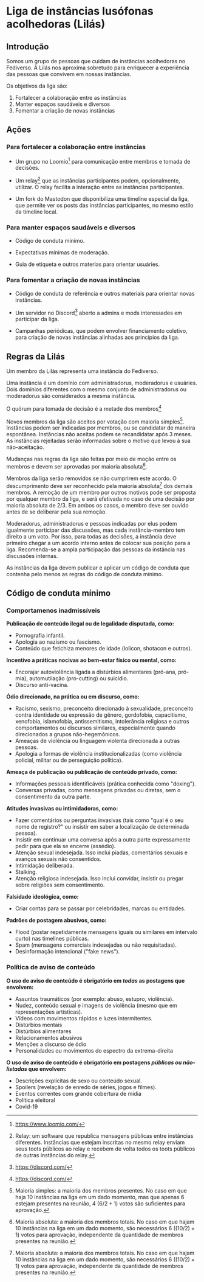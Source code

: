 # Liga de instâncias lusófonas acolhedoras (Lilás)

## Introdução

Somos um grupo de pessoas que cuidam de instâncias acolhedoras no Fediverso.
A Lilás nos aproxima sobretudo para enriquecer a experiência das pessoas que convivem em nossas instâncias.

Os objetivos da liga são:

1. Fortalecer a colaboração entre as instâncias
2. Manter espaços saudáveis e diversos
3. Fomentar a criação de novas instâncias

## Ações

### Para fortalecer a colaboração entre instâncias

- Um grupo no Loomio[^1] para comunicação entre membros e tomada de decisões.

- Um relay[^2] que as instâncias participantes podem, opcionalmente, utilizar. O relay facilita a interação entre as instâncias participantes.

- Um fork do Mastodon que disponibiliza uma timeline especial da liga, que permite ver os posts das instâncias participantes, no mesmo estilo da timeline local.

### Para manter espaços saudáveis e diversos

- Código de conduta mínimo.

- Expectativas mínimas de moderação.

- Guia de etiqueta e outros materias para orientar usuáries.

### Para fomentar a criação de novas instâncias

- Código de conduta de referência e outros materiais para orientar novas instâncias.

- Um servidor no Discord[^3] aberto a admins e mods interessades em participar da liga.

- Campanhas periódicas, que podem envolver financiamento coletivo, para criação de novas instâncias alinhadas aos princípios da liga.

[^1]: https://www.loomio.com/
[^2]: Relay: um software que republica mensagens públicas entre instâncias diferentes. Instâncias que estejam inscritas no mesmo relay enviam seus toots públicos ao relay e recebem de volta todos os toots públicos de outras instâncias do relay.
[^3]: https://discord.com/

## Regras da Lilás

Um membro da Lilás representa uma instância do Fediverso.

Uma instância é um domínio com administradorus, moderadorus e usuáries. Dois domínios diferentes com o mesmo conjunto de administradorus ou moderadorus são considerados a mesma instância.

O quórum para tomada de decisão é a metade dos membros[^3]

Novos membros da liga são aceitos por votação com maioria simples[^4]. Instâncias podem ser indicadas por membros, ou se candidatar de maneira espontânea. Instâncias não aceitas podem se recandidatar após 3 meses. As instâncias rejeitadas serão informadas sobre o motivo que levou à sua não-aceitação.

Mudanças nas regras da liga são feitas por meio de moção entre os membros e devem ser aprovadas por maioria absoluta[^5].

Membros da liga serão removidos se não cumprirem este acordo. O descumprimento deve ser reconhecido pela maioria absoluta[^5] dos demais membros. A remoção de um membro por outros motivos pode ser proposta por qualquer membro da liga, e será efetivada no caso de uma decisão por maioria absoluta de $2/3$. Em ambos os casos, o membro deve ser ouvido antes de se deliberar pela sua remoção.

Moderadorus, administradorus e pessoas indicadas por elus podem igualmente participar das discussões, mas cada instância-membro tem direito a um voto. Por isso, para todas as decisões, a instância deve primeiro chegar a um acordo interno antes de colocar sua posição para a liga. Recomenda-se a ampla participação das pessoas da instância nas discussões internas.

As instâncias da liga devem publicar e aplicar um código de conduta que contenha pelo menos as regras do código de conduta mínimo.

[^3]: Quórum: pelo menos a metade dos membros deve estar presente para que uma decisão seja tomada, independentemente do caso (maioria simples ou absoluta).
[^4]: Maioria simples: a maioria dos membros presentes. No caso em que haja 10 instâncias na liga em um dado momento, mas que apenas 6 estejam presentes na reunião, 4 $(6/2 + 1)$ votos são suficientes para aprovação.
[^5]: Maioria absoluta: a maioria dos membros totais. No caso em que hajam 10 instâncias na liga em um dado momento, são necessários 6 $((10/2) + 1)$ votos para aprovação, independente da quantidade de membros presentes na reunião.

## Código de conduta mínimo

### Comportamenos inadmissíveis

**Publicação de conteúdo ilegal ou de legalidade disputada, como:**

- Pornografia infantil.
- Apologia ao nazismo ou fascismo.
- Conteúdo que fetichiza menores de idade (lolicon, shotacon e outros).

**Incentivo a práticas nocivas ao bem-estar físico ou mental, como:**

- Encorajar autoviolência ligada a distúrbios alimentares (pró-ana, pró-mia), automutilação (pro-cutting) ou suicídio.
- Discurso anti-vacina.

**Ódio direcionado, na prática ou em discurso, como:**

- Racismo, sexismo, preconceito direcionado à sexualidade, preconceito contra identidade ou expressão de gênero, gordofobia, capacitismo, xenofobia, islamofobia, antissemitismo, intolerância religiosa e outros comportamentos ou discursos similares, especialmente quando direcionados a grupos não-hegemônicos.
- Ameaças de violência ou linguagem violenta direcionada a outras pessoas.
- Apologia a formas de violência institucionalizadas (como violência policial, militar ou de perseguição política).

**Ameaça de publicação ou publicação de conteúdo privado, como:**

- Informações pessoais identificáveis (prática conhecida como "doxing").
- Conversas privadas, como mensagens privadas ou diretas, sem o consentimento da outra parte.

**Atitudes invasivas ou intimidadoras, como:**

- Fazer comentários ou perguntas invasivas (tais como "qual é o seu nome de registro?" ou insistir em saber a localização de determinada pessoa).
- Insistir em continuar uma conversa após a outra parte expressamente pedir para que ela se encerre (assédio).
- Atenção sexual indesejada. Isso inclui piadas, comentários sexuais e avanços sexuais não consentidos.
- Intimidação deliberada.
- Stalking.
- Atenção religiosa indesejada. Isso inclui convidar, insistir ou pregar sobre religiões sem consentimento.

**Falsidade ideológica, como:**

- Criar contas para se passar por celebridades, marcas ou entidades.

**Padrões de postagem abusivos, como:**

- Flood (postar repetidamente mensagens iguais ou similares em intervalo curto) nas timelines públicas.
- Spam (mensagens comerciais indesejadas ou não requisitadas).
- Desinformação intencional ("fake news").

### Política de aviso de conteúdo

**O uso de aviso de conteúdo é obrigatório em *todas* as postagens que envolvem:**

- Assuntos traumáticos (por exemplo: abuso, estupro, violência).
- Nudez, conteúdo sexual e imagens de violência (mesmo que em representações artísticas).
- Vídeos com movimentos rápidos e luzes intermitentes.
- Distúrbios mentais
- Distúrbios alimentares
- Relacionamentos abusivos
- Menções a discurso de ódio
- Personalidades ou movimentos do espectro da extrema-direita

**O uso de aviso de conteúdo é obrigatório em postagens *públicas ou não-listadas* que envolvem:**

- Descrições explícitas de sexo ou conteúdo sexual.
- Spoilers (revelação de enredo de séries, jogos e filmes).
- Eventos correntes com grande cobertura de mídia
- Política eleitoral
- Covid-19

